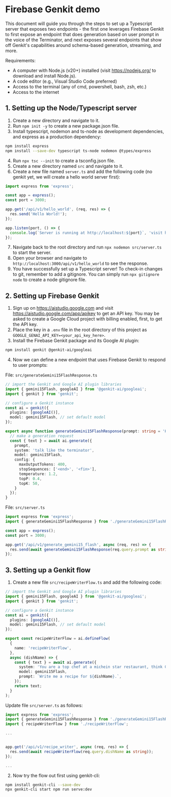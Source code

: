 # Firebase Genkit demo

This document will guide you through the steps to set up a Typescript server that exposes two endpoints - the first one leverages Firebase Genkit to first expose an endpoint that does generation based on user prompt in the voice of the Terminator, and next exposes several endpoints that show off Genkit's capabilities around schema-based generation, streaming, and more.

Requirements:
- A computer with Node.js (v20+) installed (visit https://nodejs.org/ to download and install Node.js).
- A code editor (e.g., Visual Studio Code preferred)
- Access to the terminal (any of cmd, powershell, bash, zsh, etc.)
- Access to the internet

## 1. Setting up the Node/Typescript server

1. Create a new directory and navigate to it.
2. Run `npm init -y` to create a new package.json file.
3. Install typescript, nodemon and ts-node as development dependencies, and express as a production dependency:
```bash
npm install express
npm install --save-dev typescript ts-node nodemon @types/express
```

4. Run `npx tsc --init` to create a tsconfig.json file.
5. Create a new directory named `src` and navigate to it.
6. Create a new file named `server.ts` and add the following code (no genkit yet, we will create a hello world server first):
```typescript
import express from 'express';

const app = express();
const port = 3000;

app.get('/api/v1/hello_world', (req, res) => {
  res.send('Hello World!');
});

app.listen(port, () => {
  console.log(`Server is running at http://localhost:${port}`, 'visit http://localhost:3000/api/v1/hello_world to see the response');
});
```

7. Navigate back to the root directory and run `npx nodemon src/server.ts` to start the server.
8. Open your browser and navigate to `http://localhost:3000/api/v1/hello_world` to see the response.
9. You have successfully set up a Typescript server! To check-in changes to git, remember to add a gitignore. You can simply run `npx gitignore node` to create a node gitignore file.

## 2. Setting up Firebase Genkit

1. Sign up on https://aistudio.google.com and visit https://aistudio.google.com/app/apikey to get an API key. You may be asked to create a Google Cloud project with billing enabled, first, to get the API key.
2. Place the key in a `.env` file in the root directory of this project as `GOOGLE_GENAI_API_KEY=<your_api_key_here>`.
3. Install the Firebase Genkit package and its Google AI plugin:
```bash
npm install genkit @genkit-ai/googleai
```
4. Now we can define a new endpoint that uses Firebase Genkit to respond to user prompts:

File: `src/generateGemini15FlashResponse.ts`
```ts
// import the Genkit and Google AI plugin libraries
import { gemini15Flash, googleAI } from '@genkit-ai/googleai';
import { genkit } from 'genkit';

// configure a Genkit instance
const ai = genkit({
  plugins: [googleAI()],
  model: gemini15Flash, // set default model
});

export async function generateGemini15FlashResponse(prompt: string = 'Hello, Gemini!'): Promise<string> {
  // make a generation request
  const { text } = await ai.generate({
    prompt,
    system: 'talk like the terminator',
    model: gemini15Flash,
    config: {
      maxOutputTokens: 400,
      stopSequences: ['<end>', '<fin>'],
      temperature: 1.2,
      topP: 0.4,
      topK: 50,
    }
  });
}
```

File: `src/server.ts`
```ts
import express from 'express';
import { generateGemini15FlashResponse } from './generateGemini15FlashResponse';

const app = express();
const port = 3000;

app.get('/api/v1/generate_gemini15_flash', async (req, res) => {
  res.send(await generateGemini15FlashResponse(req.query.prompt as string));
});
```

## 3. Setting up a Genkit flow

1. Create a new file `src/recipeWriterFlow.ts` and add the following code:
```ts
// import the Genkit and Google AI plugin libraries
import { gemini15Flash, googleAI } from '@genkit-ai/googleai';
import { genkit } from 'genkit';

// configure a Genkit instance
const ai = genkit({
  plugins: [googleAI()],
  model: gemini15Flash, // set default model
});

export const recipeWriterFlow = ai.defineFlow(
  {
    name: 'recipeWriterFlow',
  },
  async (dishName) => {
    const { text } = await ai.generate({
      system: 'You are a top chef at a michein star restaurant, think Gordon Ramsay (do not replicate his foul language, though). You are providing an elegant recipe for the dish the user wants to know about.',
      model: gemini15Flash,
      prompt: `Write me a recipe for ${dishName}.`,
    });
    return text;
  }
);
```

Update file `src/server.ts` as follows:
```ts
import express from 'express';
import { generateGemini15FlashResponse } from './generateGemini15FlashResponse';
import { recipeWriterFlow } from './recipeWriterFlow';

...


app.get('/api/v1/recipe_writer', async (req, res) => {
  res.send(await recipeWriterFlow(req.query.dishName as string));
});

...
```

2. Now try the flow out first using genkit-cli:
```bash
npm install genkit-cli --save-dev
npx genkit-cli start npm run serve:dev
```